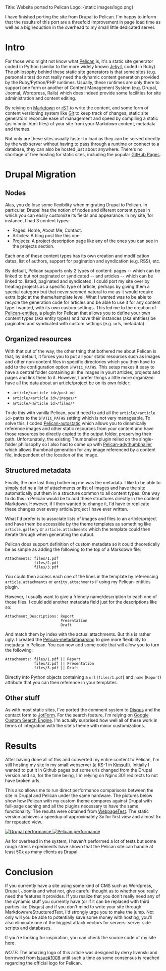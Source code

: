 Title: Website ported to Pelican
Logo: {static images/logo.png}

I have finished porting the site from Drupal to Pelican. I'm happy to inform
that the results of this port are a threefold improvement in page load time
as well as a big reduction in the overhead to my small little dedicated server.
<!-- PELICAN_END_SUMMARY -->

# Intro
For those who might not know what [Pelican](http://blog.getpelican.com/) is,
it's a static site generator coded in Python (similar to the more widely known
[Jekyll](http://jekyllrb.com/), coded in Ruby). The philosophy behind these 
static site generators is that some sites (e.g. personal sites) do not really
need the dynamic content generation provided by the Ruby/Python/PHP runtimes.
Usually, these runtimes are only there to support one form or another of Content
Management System (e.g. Drupal, Joomal, Wordpress, Rails) which does indeed
provide some facilities for site administration and content editing. 

By relying on [Markdown](http://daringfireball.net/projects/markdown/) or
[rST](http://docutils.sourceforge.net/rst.html) to write the content,
and some form of content versioning system like [Git](http://git-scm.com/) to
keep track of changes, static site generators reconcile ease of management and
speed by compiling a static (as in only .html files) of your site from your
Markdown content, metadata and themes.

Not only are these sites usually faster to load as they can be served directly
by the web server without having to pass through a runtime or connect to a database,
they can also be hosted just about anywhere. There's no shortage of free hosting
for static sites, including the popular [GitHub Pages](https://pages.github.com/).

# Drupal Migration

## Nodes
Alas, you do lose some flexibility when migrating Drupal to Pelican. In particular,
Drupal has the notion of nodes and diferent content types in which you can easily
customize its fields and appearance. In my site, for instance, I had 3 content types:

* Pages: Home, About Me, Contact.
* Articles: A blog post like this one.
* Projects: A project description page like any of the ones you can see in the
  projects section.

Each one of these content types has its own creation and modification dates,
list of authors, support for pagination and syndication (e.g. RSS), etc.

By default, Pelican supports only 2 types of content: pages -- which can be
linked to but not paginated or syndicated -- and articles -- which can be
linked to, listed, paginated and syndicated. I could port my site over by
treating projects as a specific type of article, perhaps by giving them a
special category but that never seemed natural to me as it would require extra
logic at the theme/template level. What I wanted was to be able to recycle the
generation code for articles and be able to use it for any content type I wanted,
with its own custom settings. This led me to the creation of 
[Pelican-entities](https://pypi.python.org/pypi/pelican-entities), a plugin for
Pelican that allows you to define your own content types (aka entity types) and
have their instances (aka entities) be paginated and syndicated with custom
settings (e.g. urls, metadata).

## Organized resources
With that out of the way, the other thing that bothered me about Pelican is that,
by default, it forces you to put all your static resources such as images and other
non-content files in specific directories which you then have to add to the
configuration option ``STATIC_PATHS``. This setup makes it easy to have a central
folder containing all the images in yourt articles, projects and pages and link
them to it. However, I prefer things a little more organized: have all the data about
an article/project be on its own folder:

* ``article/<article id>/post.md``
* ``article/<article id>/images/*``
* ``article/<article id>/files/*``

To do this with vanilla Pelican, you'd need to add all the ``article/<article id>``
paths to the ``STATIC_PATHS`` setting which is not very manageable. To solve this,
I coded [Pelican-autostatic](https://pypi.python.org/pypi/pelican-autostatic) which
allows you to dinamically reference images and other static resources from your
content and have those resources be directly copied to the output folder, preserving
their path. Unfortunately, the existing Thumbnailer plugin relied on the
single-folder philosophy so I also had to come up with
[Pelican-advthumbnailer](https://pypi.python.org/pypi/pelican-advthumbnailer) which
allows thumbnail generation for any image referenced by a content file, independent
of the location of the image.

## Structured metadata
Finally, the one last thing bothering me was the metadata. I like to be able to
simply define a list of attachments or list of images and have the site automatically
put them in a structure common to all content types. One way to do this in
Pelican would be to add these structures directly in the content Markdown.
However, if I then wanted to change it, I'd have to replicate these changes
over every article/project I have ever written. 

What I'd prefer is to associate lists of images and files to an article/project and
have them be accessible by the theme templates as something like
``article.gallery`` or ``article.attachments`` which the template could then iterate
through when generating the output.

Pelican does support definition of custom metadata so it could theoretically be
as simple as adding the following to the top of a Markdown file:

```
Attachments: files/1.pdf
			 files/2.pdf
			 files/3.pdf
```

You could then access each one of the lines in the template by referencing
``article.attachments`` or ``entity.attachments`` if using my Pelican-entities
plugin.

However, I usually want to give a friendly name/description to each one of those
files. I could add another metadata field just for the descriptions like so:

```
Attachment_Descriptions: Report
						 Presentation
						 Draft
```

And match them by index with the actual attachments. But this is rather ugly. I
created the
[Pelican-metadataparsing](https://pypi.python.org/pypi/pelican-metadataparsing)
to give more flexibility to metadata in Pelican. You can now add some code that
will allow you to turn the following:

```
Attachments: files/1.pdf || Report
			 files/2.pdf || Presentation
			 files/3.pdf || Draft
```

Directly into Python objects containing a `url` (`files/1.pdf`) and `name`
(`Report`) attribute that you can then reference in your templates.

## Other stuff
As with most static sites, I've ported the comment system to
[Disqus](https://disqus.com/) and the contact form to
[JotForm](http://www.jotform.com/). For the search feature, I'm relying
on [Google Custom Search Engine](https://www.google.com/cse). I'm actually
surprised how well all of these work in terms of integration with the site's
theme with minor customizations.

# Results
After having done all of this and converted my entire content to Pelican, I'm
still hosting my site in my small webserver (a KS-1 in
[Kimsufi](http://www.kimsufi.com)). Initially I wanted to put it in Github pages
but some urls changed from the Drupal version and so, for the time being, I'm
relying on Nginx 301 redirects to not have broken urls.

This also allows me to run direct performance comparisons between the site in
Drupal and Pelican under the same hardware. The pictures below show how Pelican
with my custom theme compares against Drupal with full-page caching and all the
plugins necessary to have the same functionality. The results were obtained
from [WebpageTest](http://www.webpagetest.org/). The static version achieves a
speedup of approximately 3x for first view and almost 5x for repeated view.

<p class="center-text">
<a class="image-box" href="{static images/drupal.png}" title="Drupal performance">
<img src="{static images/drupal.png thumb=220x165}" alt="Drupal performance">
</a>
<a class="image-box" href="{static images/pelican.png}" title="Pelican performance">
<img src="{static images/pelican.png thumb=220x165}" alt="Pelican performance">
</a>
</p>

As for overhead in the system, I haven't performed a lot of tests but some rough
stress experiments have shown that the Pelican site can handle at least 50x as many
clients as Drupal.

# Conclusion
If you currently have a site using some kind of CMS such as Wordpress, Drupal,
Joomla and what not, give careful thought as to whether you really need the
features it provides. If you realize that you don't really need any of the dynamic
stuff you currently have (or if it can be replaced with third parties like Disqus)
and if you don't mind to write your site through Markdown/reStructuredText, I'd strongly
urge you to make the jump. Not only will you be able to potentially save some
money with hosting, you'll also eliminate one of the biggest attack vectors for servers:
server side scripts and databases.

If you're looking for inspiration, you can check the source code of my site
[here](https://github.com/AlexJF/alexjf.net).


*NOTE:* The amazing logo of this article was designed by derry livenski and
borrowed from [Issue#1008](https://github.com/getpelican/pelican/issues/1008)
until such a time as some consensus is reached regarding the official logo for
Pelican.
